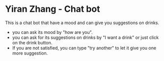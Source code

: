# Yiran Zhang - Chat bot
This is a chat bot that have a mood and can give you suggestions on drinks.
* you can ask its mood by "how are you".
* you can ask for its suggestions on drinks by "I want a drink" or just click on the drink button.
* If you are not satisfied, you can type "try another" to let it give you one more suggestion.
